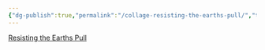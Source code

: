 ```yaml
---
{"dg-publish":true,"permalink":"/collage-resisting-the-earths-pull/","tags":["c/corporeal-gestures","c/series","c/statue","c/shape","c/geometric","c/brown","c/yellow","c/gold","c/red"],"created":"2024-01-02T08:33:50.439-05:00","updated":"2024-01-02T08:34:42.608-05:00"}
---
```



[Resisting the Earths Pull](https://www.instagram.com/p/B6vVzrcBH21/)
